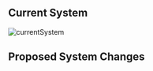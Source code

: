 ## Current System

![currentSystem](https://github.com/user-attachments/assets/98966a5e-6a63-4bea-a17a-f7b6dc219269)

## Proposed System Changes
